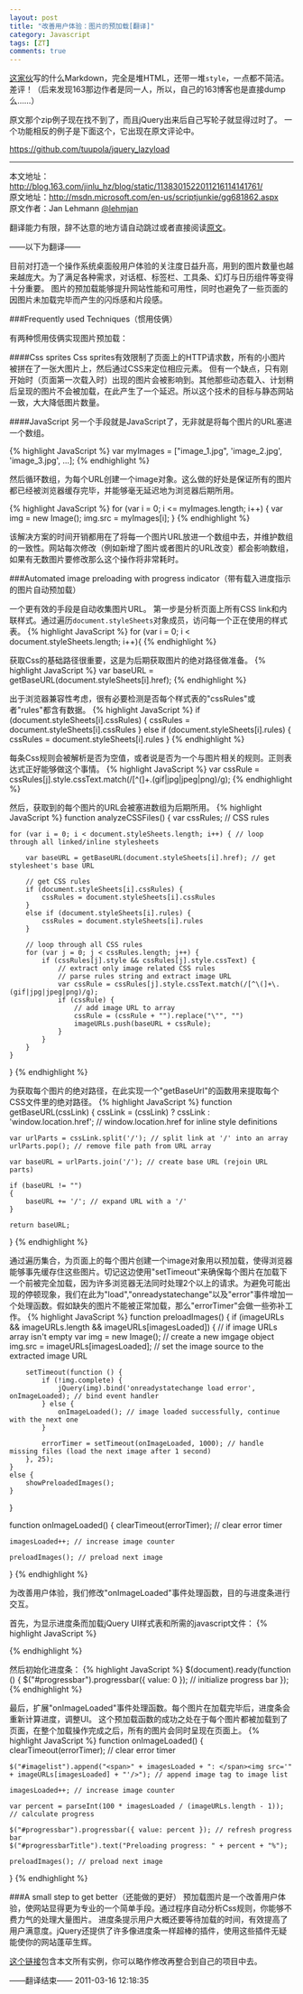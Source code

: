 ```yaml
---
layout: post
title: "改善用户体验：图片的预加载[翻译]"
category: Javascript
tags: [ZT]
comments: true
---
```


[这家伙](https://github.com/nomospace/nomospace.github.com/blob/master/_posts/2011-03-16-image-preload.md)写的什么Markdown，完全是堆HTML，还带一堆`style`，一点都不简洁。差评！（后来发现163那边作者是同一人，所以，自己的163博客也是直接dump么……）

原文那个zip例子现在找不到了，而且jQuery出来后自己写轮子就显得过时了。
一个功能相反的例子是下面这个，它出现在原文评论中。

https://github.com/tuupola/jquery_lazyload

----
本文地址：http://blog.163.com/jinlu_hz/blog/static/1138301522011216114141761/ <br>
原文地址：http://msdn.microsoft.com/en-us/scriptjunkie/gg681862.aspx <br>
原文作者：Jan Lehmann [@lehmjan](http://twitter.com/lehmjan)

翻译能力有限，辞不达意的地方请自动跳过或者直接阅读[原文](http://msdn.microsoft.com/en-us/scriptjunkie/gg681862.aspx)。

——以下为翻译——

目前对打造一个操作系统桌面般用户体验的关注度日益升高，用到的图片数量也越来越庞大。为了满足各种需求，对话框、标签栏、工具条、幻灯与日历组件等变得十分重要。
图片的预加载能够提升网站性能和可用性，同时也避免了一些页面的因图片未加载完毕而产生的闪烁感和片段感。

###Frequently used Techniques（惯用伎俩）

有两种惯用伎俩实现图片预加载：

####Css sprites
Css sprites有效限制了页面上的HTTP请求数，所有的小图片被拼在了一张大图片上，然后通过CSS来定位相应元素。
但有一个缺点，只有刚开始时（页面第一次载入时）出现的图片会被影响到。其他那些动态载入、计划稍后呈现的图片不会被加载，在此产生了一个延迟。所以这个技术的目标与静态网站一致，大大降低图片数量。

####JavaScript
另一个手段就是JavaScript了，无非就是将每个图片的URL塞进一个数组。

{% highlight JavaScript %}
var myImages = ["image_1.jpg", 'image_2.jpg', 'image_3.jpg', ...];
{% endhighlight %}

然后循环数组，为每个URL创建一个image对象。这么做的好处是保证所有的图片都已经被浏览器缓存完毕，并能够毫无延迟地为浏览器后期所用。

{% highlight JavaScript %}
for (var i = 0; i <= myImages.length; i++) {
var img = new Image(); 
     img.src = myImages[i];
}
{% endhighlight %}

该解决方案的时间开销都用在了将每一个图片URL放进一个数组中去，并维护数组的一致性。网站每次修改（例如新增了图片或者图片的URL改变）都会影响数组，如果有无数图片要修改那么这个操作将非常耗时。

###Automated image preloading with progress indicator（带有载入进度指示的图片自动预加载）

一个更有效的手段是自动收集图片URL。
第一步是分析页面上所有CSS link和内联样式。通过遍历`document.styleSheets`对象成员，访问每一个正在使用的样式表。
{% highlight JavaScript %}
for (var i = 0; i < document.styleSheets.length; i++){
{% endhighlight %}

获取Css的基础路径很重要，这是为后期获取图片的绝对路径做准备。
{% highlight JavaScript %}
var baseURL = getBaseURL(document.styleSheets[i].href);
{% endhighlight %}

出于浏览器兼容性考虑，很有必要检测是否每个样式表的"cssRules"或者"rules"都含有数据。
{% highlight JavaScript %}
if (document.styleSheets[i].cssRules) {
    cssRules = document.styleSheets[i].cssRules
}
else if (document.styleSheets[i].rules) {
    cssRules = document.styleSheets[i].rules
}
{% endhighlight %}

每条Css规则会被解析是否为空值，或者说是否为一个与图片相关的规则。正则表达式正好能够做这个事情。
{% highlight JavaScript %}
var cssRule = cssRules[j].style.cssText.match(/[^\(]+\.(gif|jpg|jpeg|png)/g);
{% endhighlight %}

然后，获取到的每个图片的URL会被塞进数组为后期所用。
{% highlight JavaScript %}
function analyzeCSSFiles() {
    var cssRules; // CSS rules
    
    for (var i = 0; i < document.styleSheets.length; i++) { // loop through all linked/inline stylesheets
       
        var baseURL = getBaseURL(document.styleSheets[i].href); // get stylesheet's base URL 
 
        // get CSS rules
        if (document.styleSheets[i].cssRules) {
            cssRules = document.styleSheets[i].cssRules
        }
        else if (document.styleSheets[i].rules) {
            cssRules = document.styleSheets[i].rules
        }
        
        // loop through all CSS rules
        for (var j = 0; j < cssRules.length; j++) {
            if (cssRules[j].style && cssRules[j].style.cssText) {
                // extract only image related CSS rules 
                // parse rules string and extract image URL
                var cssRule = cssRules[j].style.cssText.match(/[^\(]+\.(gif|jpg|jpeg|png)/g);
                if (cssRule) {
                    // add image URL to array
                    cssRule = (cssRule + "").replace("\"", "")
                    imageURLs.push(baseURL + cssRule);
                }
            }
        }
    }
}
{% endhighlight %}

为获取每个图片的绝对路径，在此实现一个"getBaseUrl"的函数用来提取每个CSS文件里的绝对路径。
{% highlight JavaScript %}
function getBaseURL(cssLink) {
    cssLink = (cssLink) ? cssLink : 'window.location.href'; // window.location.href for inline style definitions
    
    var urlParts = cssLink.split('/'); // split link at '/' into an array
    urlParts.pop(); // remove file path from URL array
    
    var baseURL = urlParts.join('/'); // create base URL (rejoin URL parts)
    
    if (baseURL != "") 
    {
        baseURL += '/'; // expand URL with a '/'
    }
    
    return baseURL;
}
{% endhighlight %}

通过遍历集合，为页面上的每个图片创建一个image对象用以预加载，使得浏览器能够事先缓存住这些图片。切记这边使用"setTimeout"来确保每个图片在加载下一个前被完全加载，因为许多浏览器无法同时处理2个以上的请求。为避免可能出现的停顿现象，我们在此为"load","onreadystatechange"以及"error"事件增加一个处理函数。假如缺失的图片不能被正常加载，那么"errorTimer"会做一些弥补工作。
{% highlight JavaScript %}
function preloadImages() {
    if (imageURLs && imageURLs.length && imageURLs[imagesLoaded]) { // if image URLs array isn't empty
        var img = new Image(); // create a new imgage object
        img.src = imageURLs[imagesLoaded]; // set the image source to the extracted image URL
        
        setTimeout(function () {
            if (!img.complete) {
                jQuery(img).bind('onreadystatechange load error', onImageLoaded); // bind event handler
            } else {
                onImageLoaded(); // image loaded successfully, continue with the next one
            }
                        
            errorTimer = setTimeout(onImageLoaded, 1000); // handle missing files (load the next image after 1 second)
        }, 25);
    }
    else {
        showPreloadedImages();
    }
}
 
function onImageLoaded() {
    clearTimeout(errorTimer); // clear error timer
    
    imagesLoaded++; // increase image counter
    
    preloadImages(); // preload next image
}
{% endhighlight %}

为改善用户体验，我们修改"onImageLoaded"事件处理函数，目的与进度条进行交互。

首先，为显示进度条而加载jQuery UI样式表和所需的javascript文件：
{% highlight JavaScript %}
<link type="text/css" href="css/ui-lightness/jquery-ui-1.8.6.custom.css" rel="stylesheet" />
<script type="text/javascript" src="js/jquery-1.4.2.min.js"></script>
<script type="text/javascript" src="js/jquery-ui-1.8.6.custom.min.js"></script>
{% endhighlight %}

然后初始化进度条：
{% highlight JavaScript %}
$(document).ready(function () {
    $("#progressbar").progressbar({ value: 0 }); // initialize progress bar
});
{% endhighlight %}

最后，扩展"onImageLoaded"事件处理函数。每个图片在加载完毕后，进度条会重新计算进度，调整UI。
这个预加载函数的成功之处在于每个图片都被加载到了页面，在整个加载操作完成之后，所有的图片会同时呈现在页面上。
{% highlight JavaScript %}
function onImageLoaded() {
    clearTimeout(errorTimer); // clear error timer
 
    $("#imagelist").append("<span>" + imagesLoaded + ": </span><img src='" + imageURLs[imagesLoaded] + "'/>"); // append image tag to image list
 
    imagesLoaded++; // increase image counter
 
    var percent = parseInt(100 * imagesLoaded / (imageURLs.length - 1)); // calculate progress
 
    $("#progressbar").progressbar({ value: percent }); // refresh progress bar
    $("#progressbarTitle").text("Preloading progress: " + percent + "%"); 
 
    preloadImages(); // preload next image
}
{% endhighlight %}

###A small step to get better（还能做的更好）
预加载图片是一个改善用户体验，使网站显得更为专业的一个简单手段。通过程序自动分析Css规则，你能够不费力气的处理大量图片。
进度条提示用户大概还要等待加载的时间，有效提高了用户满意度。jQuery还提供了许多像进度条一样超棒的插件，使用这些插件无疑能使你的网站蓬荜生辉。

[这个链接](http://gallery.msdn.microsoft.com/scriptjunkie/Improving-User-Experience-7a95c238)包含本文所有实例，你可以略作修改再整合到自己的项目中去。


——翻译结束——
2011-03-16 12:18:35
